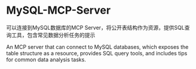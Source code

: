 # MySQL-MCP-Server
可以连接到MySQL数据库的MCP Server，将公开表结构作为资源，提供SQL查询工具，包含常见数据分析任务的提示

An MCP server that can connect to MySQL databases, which exposes the table structure as a resource, provides SQL query tools, and includes tips for common data analysis tasks.
